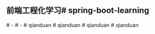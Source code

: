 ## 前端工程化学习#   s p r i n g - b o o t - l e a r n i n g  
 #   -  
 #   -  
 #   q i a n d u a n  
 #   q i a n d u a n  
 #   q i a n d u a n  
 #   q i a n d u a n  
 